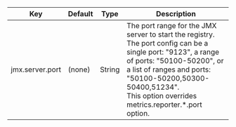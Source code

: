 | Key | Default | Type | Description |
|-----|---------|------|-------------|
| jmx.server.port | (none) | String | The port range for the JMX server to start the registry. The port config can be a single port: "9123", a range of ports: "50100-50200", or a list of ranges and ports: "50100-50200,50300-50400,51234". <br />This option overrides metrics.reporter.*.port option. |
